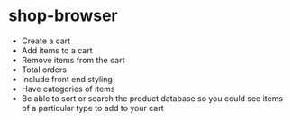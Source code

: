 # shop-browser

- Create a cart
- Add items to a cart
- Remove items from the cart
- Total orders
- Include front end styling
- Have categories of items
- Be able to sort or search the product database so you could see items of a particular type to add to your cart